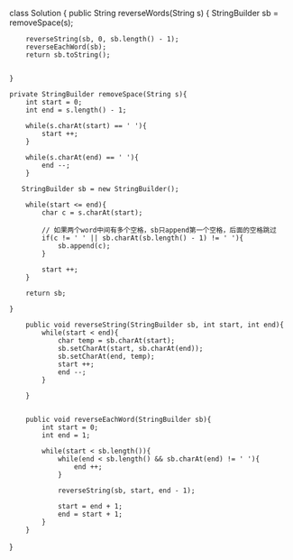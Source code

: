class Solution {
    public String reverseWords(String s) {
        StringBuilder sb = removeSpace(s);
        
        reverseString(sb, 0, sb.length() - 1);
        reverseEachWord(sb);
        return sb.toString();
        

    }
    
    private StringBuilder removeSpace(String s){
        int start = 0;
        int end = s.length() - 1;
        
        while(s.charAt(start) == ' '){
            start ++;
        }
        
        while(s.charAt(end) == ' '){
            end --;
        }
        
       StringBuilder sb = new StringBuilder();
        
        while(start <= end){
            char c = s.charAt(start);
            
            // 如果两个word中间有多个空格，sb只append第一个空格，后面的空格跳过
            if(c != ' ' || sb.charAt(sb.length() - 1) != ' '){     
                sb.append(c);
            }
            
            start ++;
        }
        
        return sb;
        
    }
    
        public void reverseString(StringBuilder sb, int start, int end){
            while(start < end){
                char temp = sb.charAt(start);
                sb.setCharAt(start, sb.charAt(end));
                sb.setCharAt(end, temp);
                start ++;
                end --;
            }
                
        }
        
        
        public void reverseEachWord(StringBuilder sb){
            int start = 0;
            int end = 1;
            
            while(start < sb.length()){
                while(end < sb.length() && sb.charAt(end) != ' '){
                    end ++;
                }
                
                reverseString(sb, start, end - 1);
                
                start = end + 1;
                end = start + 1;
            }
        }
}